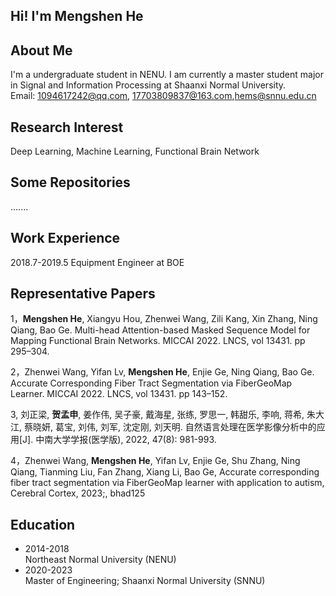 ## Hi! I'm Mengshen He

## About Me

I'm a undergraduate student in NENU. I am currently a master student major in Signal and Information Processing at Shaanxi Normal University.<br>
Email: 1094617242@qq.com, 17703809837@163.com,hems@snnu.edu.cn <br>

## Research Interest

Deep Learning, Machine Learning, Functional Brain Network

## Some Repositories 

.......

## Work Experience

2018.7-2019.5 Equipment Engineer at BOE

## Representative Papers 

1，**Mengshen He**, Xiangyu Hou, Zhenwei Wang, Zili Kang, Xin Zhang, Ning Qiang, Bao Ge.  Multi-head Attention-based Masked Sequence Model for Mapping Functional Brain Networks.   MICCAI 2022. LNCS, vol 13431. pp 295–304.

2，Zhenwei Wang, Yifan Lv, **Mengshen He**, Enjie Ge, Ning Qiang, Bao Ge.  Accurate Corresponding Fiber Tract Segmentation via FiberGeoMap Learner.   MICCAI 2022. LNCS, vol 13431. pp 143–152. 

3,   刘正梁, **贺孟申**, 姜作伟, 吴子豪, 戴海星, 张练, 罗思一, 韩甜乐, 李响, 蒋希, 朱大江, 蔡晓妍, 葛宝, 刘伟, 刘军, 沈定刚, 刘天明. 自然语言处理在医学影像分析中的应用[J]. 中南大学学报(医学版), 2022, 47(8): 981-993. 

4，Zhenwei Wang, **Mengshen He**, Yifan Lv, Enjie Ge, Shu Zhang, Ning Qiang, Tianming Liu, Fan Zhang, Xiang Li, Bao Ge, Accurate corresponding fiber tract segmentation via FiberGeoMap learner with application to autism, Cerebral Cortex, 2023;, bhad125


## Education

- 2014-2018 <br>
  Northeast Normal University (NENU)<br>
- 2020-2023 <br>
  Master of Engineering; Shaanxi Normal University (SNNU)
